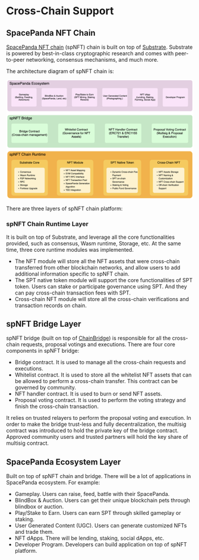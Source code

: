 # Cross-Chain Support

## SpacePanda NFT Chain

[SpacePanda NFT chain](https://github.com/Space-Pandas/space-panda-nft-chain) (spNFT) chain is built on top of [Substrate](https://substrate.dev). Substrate is powered by best-in-class cryptographic research and comes with peer-to-peer networking, consensus mechanisms, and much more.

The architecture diagram of spNFT chain is:

![spNFT Architecture Design](<../.gitbook/assets/image (1).png>)

There are three layers of spNFT chain platform:

### spNFT Chain Runtime Layer

It is built on top of Substrate, and leverage all the core functionalities provided, such as consensus, Wasm runtime, Storage, etc. At the same time, three core runtime modules was implemented.

* The NFT module will store all the NFT assets that were cross-chain transferred from other blockchain networks, and allow users to add additional information specific to spNFT chain.
* The SPT native token module will support the core functionalities of SPT token.  Users can stake or participate governance using SPT. And they can pay cross-chain transaction fees with SPT.
* Cross-chain NFT module will store all the cross-chain verifications and transaction records on chain.

## spNFT Bridge Layer

spNFT bridge (built on top of [ChainBridge](https://chainbridge.chainsafe.io)) is responsible for all the cross-chain requests, proposal votings and executions. There are four core components in spNFT bridge:

* Bridge contract. It is used to manage all the cross-chain requests and executions.
* Whitelist contract. It is used to store all the whitelist NFT assets that can be allowed to perform a cross-chain transfer. This contract can be governed by community.
* NFT handler contract. It is used to burn or send NFT assets.
* Proposal voting contract. It is used to perform the voting strategy and finish the cross-chain transaction.

It relies on trusted relayers to perform the proposal voting and execution. In order to make the bridge trust-less and fully decentralization, the multisig contract was introduced to hold the private key of the bridge contract. Approved community users and trusted partners will hold the key share of multisig contract.

## SpacePanda Ecosystem Layer

Built on top of spNFT chain and bridge. There will be a lot of applications in SpacePanda ecosystem. For example:

* Gameplay. Users can raise, feed, battle with their SpacePanda.
* BlindBox & Auction. Users can get their unique blockchain pets through blindbox or auction.
* Play/Stake to Earn. Users can earn SPT through skilled gameplay or staking.
* User Generated Content (UGC). Users can generate customized NFTs and trade them.
* NFT dApps. There will be lending, staking, social dApps, etc.
* Developer Program. Developers can build application on top of spNFT platform.

